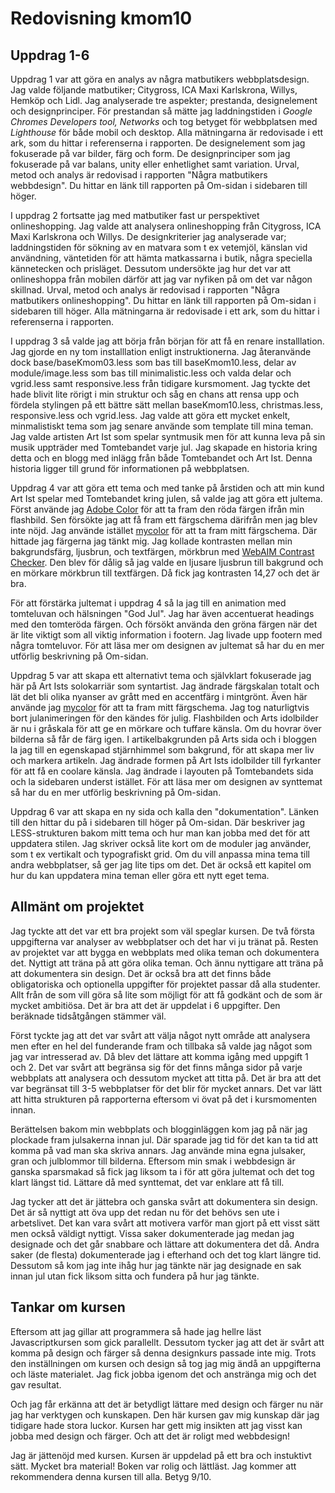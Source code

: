 ---
---
Redovisning kmom10
=========================

Uppdrag 1-6
------------

Uppdrag 1 var att göra en analys av några matbutikers webbplatsdesign. Jag valde följande matbutiker; Citygross, ICA Maxi Karlskrona, Willys, Hemköp och Lidl. Jag analyserade tre aspekter; prestanda, designelement och designprinciper. För prestandan så mätte jag laddningstiden i *Google Chromes Developers tool, Networks* och tog betyget för webbplatsen med *Lighthouse* för både mobil och desktop. Alla mätningarna är redovisade i ett ark, som du hittar i referenserna i rapporten. De designelement som jag fokuserade på var bilder, färg och form. De designprinciper som jag fokuserade på var balans, unity eller enhetlighet samt variation. Urval, metod och analys är redovisad i rapporten "Några matbutikers webbdesign". Du hittar en länk till rapporten på Om-sidan i sidebaren till höger.

I uppdrag 2 fortsatte jag med matbutiker fast ur perspektivet onlineshopping. Jag valde att analysera onlineshopping från Citygross, ICA Maxi Karlskrona och Willys. De designkriterier jag analyserade var; laddningstiden för sökning av en matvara som t ex vetemjöl, känslan vid användning, väntetiden för att hämta matkassarna i butik, några speciella kännetecken och prisläget. Dessutom undersökte jag hur det var att onlineshoppa från mobilen därför att jag var nyfiken på om det var någon skillnad. Urval, metod och analys är redovisad i rapporten "Några matbutikers onlineshopping". Du hittar en länk till rapporten på Om-sidan i sidebaren till höger. Alla mätningarna är redovisade i ett ark, som du hittar i referenserna i rapporten.

I uppdrag 3 så valde jag att börja från början för att få en renare installlation. Jag gjorde en ny tom installlation enligt instruktionerna. Jag återanvände dock base/baseKmom03.less som bas till baseKmom10.less, delar av module/image.less som bas till minimalistic.less och valda delar och vgrid.less samt responsive.less från tidigare kursmoment. Jag tyckte det hade blivit lite rörigt i min struktur och såg en chans att rensa upp och fördela stylingen på ett bättre sätt mellan baseKmom10.less, christmas.less, responsive.less och vgrid.less. Jag valde att göra ett mycket enkelt, minmalistiskt tema som jag senare använde som template till mina teman. Jag valde artisten Art Ist som spelar syntmusik men för att kunna leva på sin musik uppträder med Tomtebandet varje jul. Jag skapade en historia kring detta och en blogg med inlägg från både Tomtebandet och Art Ist. Denna historia ligger till grund för informationen på webbplatsen.

Uppdrag 4 var att göra ett tema och med tanke på årstiden och att min kund Art Ist spelar med Tomtebandet kring julen, så valde jag att göra ett jultema. Först använde jag [Adobe Color](https://color.adobe.com/create) för att ta fram den röda färgen ifrån min flashbild. Sen försökte jag att få fram ett färgschema därifrån men jag blev inte nöjd. Jag använde istället [mycolor](https://mycolor.space/?hex=%23BF0B2C&sub=1) för att ta fram mitt färgschema. Där hittade jag färgerna jag tänkt mig. Jag kollade kontrasten mellan min bakgrundsfärg, ljusbrun, och textfärgen, mörkbrun med [WebAIM Contrast Checker](https://webaim.org/resources/contrastchecker/). Den blev för dålig så jag valde en ljusare ljusbrun till bakgrund och en mörkare mörkbrun till textfärgen. Då fick jag kontrasten 14,27 och det är bra.

För att förstärka jultemat i uppdrag 4 så la jag till en animation med tomteluvan och hälsningen "God Jul". Jag har även accentuerat headings med den tomteröda färgen. Och försökt använda den gröna färgen när det är lite viktigt som all viktig information i footern. Jag livade upp footern med några tomteluvor. För att läsa mer om designen av jultemat så har du en mer utförlig beskrivning på Om-sidan.

Uppdrag 5 var att skapa ett alternativt tema och självklart fokuserade jag här på Art Ists solokarriär som syntartist. Jag ändrade färgskalan totalt och lät det bli olika nyanser av grått med en accentfärg i mintgrönt. Även här använde jag [mycolor](https://mycolor.space/?hex=%23BF0B2C&sub=1) för att ta fram mitt färgschema. Jag tog naturligtvis bort julanimeringen för den kändes för julig. Flashbilden och Arts idolbilder är nu i gråskala för att ge en mörkare och tuffare känsla. Om du hovrar över bilderna så får de färg igen. I artikelbakgrunden på Arts sida och i bloggen la jag till en egenskapad stjärnhimmel som bakgrund, för att skapa mer liv och markera artikeln. Jag ändrade formen på Art Ists idolbilder till fyrkanter för att få en coolare känsla. Jag ändrade i layouten på Tomtebandets sida och la sidebaren underst istället. För att läsa mer om designen av synttemat så har du en mer utförlig beskrivning på Om-sidan.

Uppdrag 6 var att skapa en ny sida och kalla den "dokumentation". Länken till den hittar du på i sidebaren till höger på Om-sidan. Där beskriver jag LESS-strukturen bakom mitt tema och hur man kan jobba med det för att uppdatera stilen. Jag skriver också lite kort om de moduler jag använder, som t ex vertikalt och typografiskt grid. Om du vill anpassa mina tema till andra webbplatser, så ger jag lite tips om det. Det är också ett kapitel om hur du kan uppdatera mina teman eller göra ett nytt eget tema.

Allmänt om projektet
--------------------

Jag tyckte att det var ett bra projekt som väl speglar kursen. De två första uppgifterna var analyser av webbplatser och det har vi ju tränat på. Resten av projektet var att bygga en webbplats med olika teman och dokumentera det. Nyttigt att träna på att göra olika teman. Och ännu nyttigare att träna på att dokumentera sin design. Det är också bra att det finns både obligatoriska och optionella uppgifter för projektet passar då alla studenter. Allt från de som vill göra så lite som möjligt för att få godkänt och de som är mycket ambitiösa. Det är bra att det är uppdelat i 6 uppgifter. Den beräknade tidsåtgången stämmer väl.

Först tyckte jag att det var svårt att välja något nytt område att analysera men efter en hel del funderande fram och tillbaka så valde jag något som jag var intresserad av. Då blev det lättare att komma igång med uppgift 1 och 2. Det var svårt att begränsa sig för det finns många sidor på varje webbplats att analysera och dessutom mycket att titta på. Det är bra att det var begränsat till 3-5 webbplatser för det blir för mycket annars. Det var lätt att hitta strukturen på rapporterna eftersom vi övat på det i kursmomenten innan.

Berättelsen bakom min webbplats och blogginläggen kom jag på när jag plockade fram julsakerna innan jul. Där sparade jag tid för det kan ta tid att komma på vad man ska skriva annars. Jag använde mina egna julsaker, gran och julblommor till bilderna. Eftersom min smak i webbdesign är ganska sparsmakad så fick jag liksom ta i för att göra jultemat och det tog klart längst tid. Lättare då med synttemat, det var enklare att få till.

Jag tycker att det är jättebra och ganska svårt att dokumentera sin design. Det är så nyttigt att öva upp det redan nu för det behövs sen ute i arbetslivet. Det kan vara svårt att motivera varför man gjort på ett visst sätt men också väldigt nyttigt. Vissa saker dokumenterade jag medan jag designade och det går snabbare och lättare att dokumentera det då. Andra saker (de flesta) dokumenterade jag i efterhand och det tog klart längre tid. Dessutom så kom jag inte ihåg hur jag tänkte när jag designade en sak innan jul utan fick liksom sitta och fundera på hur jag tänkte.

Tankar om kursen
-----------------

Eftersom att jag gillar att programmera så hade jag hellre läst Javascriptkursen som gick parallellt. Dessutom tycker jag att det är svårt att komma på design och färger så denna designkurs passade inte mig. Trots den inställningen om kursen och design så tog jag mig ändå an uppgifterna och läste materialet. Jag fick jobba igenom det och anstränga mig och det gav resultat.

Och jag får erkänna att det är betydligt lättare med design och färger nu när jag har verktygen och kunskapen. Den här kursen gav mig kunskap där jag tidigare hade stora luckor. Kursen har gett mig insikten att jag visst kan jobba med design och färger. Och att det är roligt med webbdesign!

Jag är jättenöjd med kursen. Kursen är uppdelad på ett bra och instuktivt sätt. Mycket bra material! Boken var rolig och lättläst. Jag kommer att rekommendera denna kursen till alla. Betyg 9/10.
